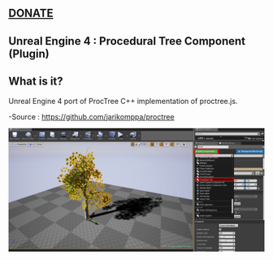  ##  [DONATE](https://goo.gl/GMrfQ4)

Unreal Engine 4 : Procedural Tree Component (Plugin)
----------------------------------------


## What is it?

Unreal Engine 4 port of ProcTree C++ implementation of proctree.js.

-Source : https://github.com/jarikomppa/proctree

![Preview](Preview.png)
